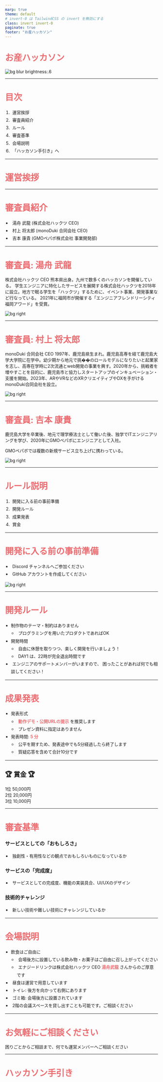 ```yaml
---
marp: true
theme: default
# invert-0 は TailwindCSS の invert を無効にする
class: invert invert-0
paginate: true
footer: "お産ハッカソン"
---
```


<style>
  :root {
    --primary: #ec6d71;
  }
  section {
    border: 0.5px solid var(--primary);
    border-radius: 0.2rem;
    padding: 4rem;
    justify-content: start;
    padding-top: 4rem;
  }
  h1 {
    color: var(--primary);
  }
  s { opacity: 33%; }
  strong, h1 strong, h2 strong, h3 strong, h4 strong, h5 strong, h6 strong { color: var(--primary); }
  ul, ol { padding-left: 1.2rem; }
  li { line-height: 1.8; text-indent: 0.3rem; }

  /* Styling header and footer */
  header,
  footer {
    position: absolute;
    left: 4rem;
    right: 4rem;
  }
  header {
    top: 2rem;
  }
  footer {
    bottom: 1rem;
  }

  /* Styling page number */
  section::after {
    bottom: 1rem;
    font-weight: 100;
    font-size: 1rem;
    content: attr(data-marpit-pagination) ' / ' attr(data-marpit-pagination-total);
  }
</style>

<!-- TailwindCSS を使うための設定 -->
<script src="https://cdn.tailwindcss.com"></script>
<script>tailwind.config = { corePlugins: { preflight: false } }</script>

<!-- _footer: "" -->
<style scoped>section { justify-content: center; }</style>

# <!--fit--> お産ハッカソン

![bg blur brightness:.6](image.png)

---

# 目次

1. 運営挨拶
2. 審査員紹介
3. ルール
4. 審査基準
5. 会場説明
6. 「ハッカソン手引き」へ

---

# 運営挨拶

---

# 審査員紹介

- 湯舟 武龍 (株式会社ハックツ CEO)
- 村上 将太郎 (monoDuki 合同会社 CEO)
- 吉本 康貴 (GMOペパボ株式会社 事業開発部)

---

# 審査員: 湯舟 武龍

株式会社ハックツ CEO
熊本県出身。九州で数多くのハッカソンを開催している。
学生エンジニアに特化したサービスを展開する株式会社ハックツを2018年に設立。地方で眠る学生を「ハックツ」するために、イベント事業、開発事業など行なっている。
2021年に福岡市が開催する「エンジニアフレンドリーシティ福岡アワード」を受賞。

![bg right](./profile-どりー.png)

<style scoped>section { border-right: none; padding: 4rem 1rem; }</style>

---

# 審査員: 村上 将太郎

monoDuki 合同会社 CEO
1997年、鹿児島県生まれ。鹿児島高専を経て鹿児島大学大学院に在学中。幼少期から地元で挑��のロールモデルになりたいと起業家を志し、高専在学時に2次流通とweb開発の事業を興す。2020年から、挑戦者を増やすことを目的に、鹿児島市と協力しスタートアップのインキュベーション・支援を開始。2023年、ARやVRなどのXRクリエイティブやDXを手がけるmonoDuki合同会社を設立。

![bg right](./profile-sho.jpg)

<style scoped>section { border-right: none; padding: 4rem 1rem; }</style>

---

# 審査員: 吉本 康貴

鹿児島大学を卒業後、地元で理学療法士として働いた後、独学でITエンジニアリングを学び、2020年にGMOペパボにエンジニアとして入社。

GMOペパボでは複数の新規サービス立ち上げに携わっている。

![bg right](./profile-yoshikouki.png)

<style scoped>section { border-right: none; padding: 4rem 1rem; }</style>

---

# ルール説明

1. 開発に入る前の事前準備
2. 開発ルール
3. 成果発表
4. 賞金

---

# 開発に入る前の事前準備

- Discord チャンネルへご参加ください
- GitHub アカウントを作成してください

![bg right](./QR_discord_trans.png)

<style scoped>section { border-right: none; padding: 4rem 1rem; }</style>

---

# 開発ルール

- 制作物のテーマ・制約はありません
  - プログラミングを用いたプロダクトであればOK
- 開発時間
  - 自由に休憩を取りつつ、楽しく開発を行いましょう！
  - DAY1 は、22時が完全退出時間です
- エンジニアのサポートメンバーがいますので、
  困ったことがあれば何でも相談してください！

---

# 成果発表

- 発表形式
  - **動作デモ・公開URLの提示** を推奨します
  - プレゼン資料に指定はありません
- 発表時間: **5 分**
  - 公平を期すため、発表途中でも5分経過したら終了します
  - 質疑応答を含めて合計10分です

---

<div class="flex flex-col items-center">
  <div class="w-full max-w-xl bg-gradient-to-r from-purple-600 to-pink-600 rounded-lg shadow-2xl overflow-hidden transform hover:scale-105 transition-transform duration-300">
    <div class="bg-white bg-opacity-10 p-8">
      <h2 class="text-4xl font-extrabold text-white text-center mb-6 animate-pulse">🏆 賞金 🏆</h2>
      <div class="space-y-6">
        <div class="flex justify-between items-center bg-white bg-opacity-30 p-4 rounded-lg transform hover:scale-102 transition-transform duration-200">
          <span class="text-2xl font-bold text-white">1位</span>
          <span class="text-3xl font-extrabold text-yellow-300 animate-bounce">50,000円</span>
        </div>
        <div class="flex justify-between items-center bg-white bg-opacity-20 p-4 rounded-lg transform hover:scale-102 transition-transform duration-200">
          <span class="text-2xl font-bold text-white">2位</span>
          <span class="text-3xl font-extrabold text-gray-200">20,000円</span>
        </div>
        <div class="flex justify-between items-center bg-white bg-opacity-10 p-4 rounded-lg transform hover:scale-102 transition-transform duration-200">
          <span class="text-2xl font-bold text-white">3位</span>
          <span class="text-3xl font-extrabold text-gray-300">10,000円</span>
        </div>
      </div>
    </div>
  </div>
</div>

---

# 審査基準

### サービスとしての「おもしろさ」
- 独創性・有用性などの観点でおもしろいものになっているか
### サービスの「完成度」
- サービスとしての完成度、機能の実装具合、UI/UXのデザイン
### 技術的チャレンジ
- 新しい技術や難しい技術にチャレンジしているか

---

# 会場説明

- 飲食はご自由に
  - 会場後方に設置している飲み物・お菓子はご自由に召し上がってください
  - エナジードリンクは株式会社ハックツ CEO **湯舟武龍** さんからのご厚意です
- 昼食は運営で用意しています
- トイレ: 後方を向かって右側にあります
- ゴミ箱: 会場後方に設置されています
- 2階の会議スペースを貸し出すことも可能です。ご相談ください

<style scoped>section { padding-right: 1rem; }</style>

---

# お気軽にご相談ください

困りごとからご相談まで、何でも運営メンバーへご相談ください

---

# ハッカソン手引き